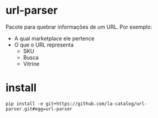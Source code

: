 # url-parser
Pacote para quebrar informações de um URL. Por exemplo:
- A qual marketplace ele pertence
- O que o URL representa
    - SKU
    - Busca
    - Vitrine

# install
`pip install -e git+https://github.com/la-catalog/url-parser.git#egg=url-parser`
